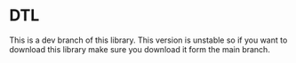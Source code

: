# DTL
This is a dev branch of this library. This version is unstable so if you want to download this library make sure you download it form the main branch.
